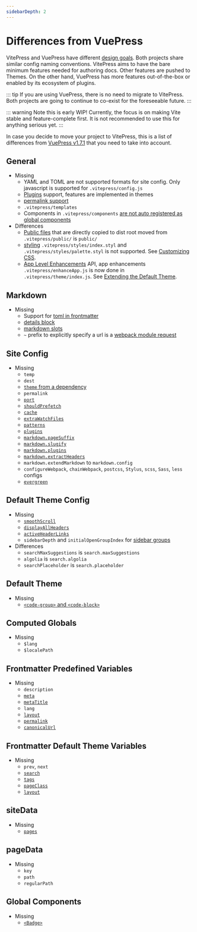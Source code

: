 ```yaml
---
sidebarDepth: 2
---
```


# Differences from VuePress

VitePress and VuePress have different [design goals](../index.md). Both projects share similar config naming conventions. VitePress aims to have the bare minimum features needed for authoring docs. Other features are pushed to Themes. On the other hand, VuePress has more features out-of-the-box or enabled by its ecosystem of plugins.

::: tip
If you are using VuePress, there is no need to migrate to VitePress. Both projects are going to continue to co-exist for the foreseeable future.
:::

::: warning
Note this is early WIP! Currently, the focus is on making Vite stable and feature-complete first. It is not recommended to use this for anything serious yet.
:::

In case you decide to move your project to VitePress, this is a list of differences from [VuePress v1.7.1](https://github.com/vuejs/vuepress/releases/tag/v1.7.1) that you need to take into account.

## General

- Missing
  - YAML and TOML are not supported formats for site config. Only javascript is supported for `.vitepress/config.js`
  - [Plugins](https://vuepress.vuejs.org/plugin/) support, features are implemented in themes
  - [permalink support](https://vuepress.vuejs.org/guide/permalinks.html)
  - `.vitepress/templates`
  - Components in `.vitepress/components` [are not auto registered as global components](https://vuepress.vuejs.org)
- Differences
  - [Public files](https://vuepress.vuejs.org/guide/assets.html#public-files) that are directly copied to dist root moved from `.vitepress/public/` is `public/`
  - [styling](https://vuepress.vuejs.org/config/#styling) `.vitepress/styles/index.styl` and `.vitepress/styles/palette.styl` is not supported. See [Customizing CSS](./theming#customizing-css).
  - [App Level Enhancements](https://vuepress.vuejs.org/guide/basic-config.html#app-level-enhancements) API, app enhancements `.vitepress/enhanceApp.js` is now done in `.vitepress/theme/index.js`. See [Extending the Default Theme](./theming#extending-the-default-theme).

## Markdown

- Missing
  - Support for [toml in frontmatter](https://vuepress.vuejs.org/guide/frontmatter.html#alternative-frontmatter-formats)
  - [details block](https://vuepress.vuejs.org/guide/markdown.html#custom-containers)
  - [markdown slots](https://vuepress.vuejs.org/guide/markdown-slot.html)
  - `~` prefix to explicitly specify a url is a [webpack module request](https://vuepress.vuejs.org/guide/assets.html#relative-urls)

## Site Config

- Missing
  - `temp`
  - `dest`
  - [`theme` from a dependency](https://vuepress.vuejs.org/theme/using-a-theme.html#using-a-theme-from-a-dependency)
  - `permalink`
  - [`port`](https://vuepress.vuejs.org/config/#port)
  - [`shouldPrefetch`](https://vuepress.vuejs.org/config/#shouldprefetch)
  - [`cache`](https://vuepress.vuejs.org/config/#cache)
  - [`extraWatchFiles`](https://vuepress.vuejs.org/config/#extrawatchfiles)
  - [`patterns`](https://vuepress.vuejs.org/config/#patterns)
  - [`plugins`](https://vuepress.vuejs.org/config/#pluggable)
  - [`markdown.pageSuffix`](https://vuepress.vuejs.org/config/#markdown-pagesuffix)
  - [`markdown.slugify`](https://vuepress.vuejs.org/config/#markdown-slugify)
  - [`markdown.plugins`](https://vuepress.vuejs.org/config/#markdown-plugins)
  - [`markdown.extractHeaders`](https://vuepress.vuejs.org/config/#markdown-extractheaders)
  - `markdown.extendMarkdown` to `markdown.config`
  - `configureWebpack`, `chainWebpack`, `postcss`, `Stylus`, `scss`, `Sass`, `less` configs
  - [`evergreen`](https://vuepress.vuejs.org/config/#evergreen)

## Default Theme Config

- Missing
  - [`smoothScroll`](https://vuepress.vuejs.org/theme/default-theme-config.html#smooth-scrolling)
  - [`displayAllHeaders`](https://vuepress.vuejs.org/theme/default-theme-config.html#displaying-header-links-of-all-pages)
  - [`activeHeaderLinks`](https://vuepress.vuejs.org/theme/default-theme-config.html#active-header-links)
  - `sidebarDepth` and `initialOpenGroupIndex` for [sidebar groups](https://vuepress.vuejs.org/theme/default-theme-config.html#sidebar-groups)
- Differences
  - `searchMaxSuggestions` is `search.maxSuggestions`
  - `algolia` is `search.algolia`
  - `searchPlaceholder` is `search.placeholder`

## Default Theme

- Missing
  - [`<code-group>` and `<code-block>`](https://vuepress.vuejs.org/theme/default-theme-config.html#code-groups-and-code-blocks)

## Computed Globals

- Missing
  - `$lang`
  - `$localePath`

## Frontmatter Predefined Variables

- Missing
  - `description`
  - [`meta`](https://vuepress.vuejs.org/guide/frontmatter.html#meta)
  - [`metaTitle`](https://vuepress.vuejs.org/guide/frontmatter.html#predefined-variables)
  - `lang`
  - [`layout`](https://vuepress.vuejs.org/guide/frontmatter.html#layout)
  - [`permalink`](https://vuepress.vuejs.org/guide/frontmatter.html#predefined-variables)
  - [`canonicalUrl`](https://vuepress.vuejs.org/guide/frontmatter.html#predefined-variables)

## Frontmatter Default Theme Variables

- Missing
  - `prev`, `next`
  - [`search`](https://vuepress.vuejs.org/guide/frontmatter.html#search)
  - [`tags`](https://vuepress.vuejs.org/guide/frontmatter.html#tags)
  - [`pageClass`](https://vuepress.vuejs.org/theme/default-theme-config.html#custom-page-class)
  - [`layout`](https://vuepress.vuejs.org/theme/default-theme-config.html#custom-layout-for-specific-pages)

## siteData

- Missing
  - [`pages`](https://vuepress.vuejs.org/theme/writing-a-theme.html#site-and-page-metadata)

## pageData

- Missing
  - `key`
  - `path`
  - `regularPath`

## Global Components

- Missing
  - [`<Badge>`](https://vuepress.vuejs.org/guide/using-vue.html#badge)
